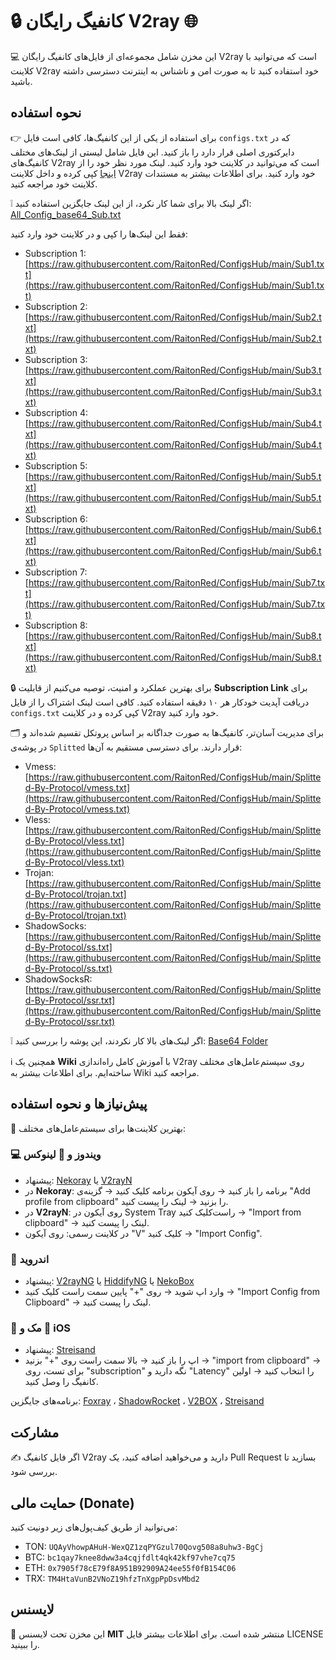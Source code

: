 # 🔒 کانفیگ رایگان V2ray 🌐

💻 این مخزن شامل مجموعه‌ای از فایل‌های کانفیگ رایگان V2ray است که می‌توانید با کلاینت V2ray خود استفاده کنید تا به صورت امن و ناشناس به اینترنت دسترسی داشته باشید.

## نحوه استفاده

👉 برای استفاده از یکی از این کانفیگ‌ها، کافی است فایل `configs.txt` که در دایرکتوری اصلی قرار دارد را باز کنید. این فایل شامل لیستی از لینک‌های مختلف کانفیگ‌های V2ray است که می‌توانید در کلاینت خود وارد کنید. لینک مورد نظر خود را از [اینجا](https://raw.githubusercontent.com/RaitonRed/ConfigsHub/main/All_Configs_Sub.txt) کپی کرده و داخل کلاینت V2ray خود وارد کنید. برای اطلاعات بیشتر به مستندات کلاینت خود مراجعه کنید.

❕ اگر لینک بالا برای شما کار نکرد، از این لینک جایگزین استفاده کنید: [All\_Config\_base64\_Sub.txt](https://raw.githubusercontent.com/RaitonRed/ConfigsHub/main/All_Configs_base64_Sub.txt)

فقط این لینک‌ها را کپی و در کلاینت خود وارد کنید:

* Subscription 1: [https://raw.githubusercontent.com/RaitonRed/ConfigsHub/main/Sub1.txt](https://raw.githubusercontent.com/RaitonRed/ConfigsHub/main/Sub1.txt)
* Subscription 2: [https://raw.githubusercontent.com/RaitonRed/ConfigsHub/main/Sub2.txt](https://raw.githubusercontent.com/RaitonRed/ConfigsHub/main/Sub2.txt)
* Subscription 3: [https://raw.githubusercontent.com/RaitonRed/ConfigsHub/main/Sub3.txt](https://raw.githubusercontent.com/RaitonRed/ConfigsHub/main/Sub3.txt)
* Subscription 4: [https://raw.githubusercontent.com/RaitonRed/ConfigsHub/main/Sub4.txt](https://raw.githubusercontent.com/RaitonRed/ConfigsHub/main/Sub4.txt)
* Subscription 5: [https://raw.githubusercontent.com/RaitonRed/ConfigsHub/main/Sub5.txt](https://raw.githubusercontent.com/RaitonRed/ConfigsHub/main/Sub5.txt)
* Subscription 6: [https://raw.githubusercontent.com/RaitonRed/ConfigsHub/main/Sub6.txt](https://raw.githubusercontent.com/RaitonRed/ConfigsHub/main/Sub6.txt)
* Subscription 7: [https://raw.githubusercontent.com/RaitonRed/ConfigsHub/main/Sub7.txt](https://raw.githubusercontent.com/RaitonRed/ConfigsHub/main/Sub7.txt)
* Subscription 8: [https://raw.githubusercontent.com/RaitonRed/ConfigsHub/main/Sub8.txt](https://raw.githubusercontent.com/RaitonRed/ConfigsHub/main/Sub8.txt)

🔒 برای بهترین عملکرد و امنیت، توصیه می‌کنیم از قابلیت **Subscription Link** برای دریافت آپدیت خودکار هر ۱۰ دقیقه استفاده کنید. کافی است لینک اشتراک را از فایل `configs.txt` کپی کرده و در کلاینت V2ray خود وارد کنید.

🗂️ برای مدیریت آسان‌تر، کانفیگ‌ها به صورت جداگانه بر اساس پروتکل تقسیم شده‌اند و در پوشه‌ی `Splitted` قرار دارند. برای دسترسی مستقیم به آن‌ها:

* Vmess: [https://raw.githubusercontent.com/RaitonRed/ConfigsHub/main/Splitted-By-Protocol/vmess.txt](https://raw.githubusercontent.com/RaitonRed/ConfigsHub/main/Splitted-By-Protocol/vmess.txt)
* Vless: [https://raw.githubusercontent.com/RaitonRed/ConfigsHub/main/Splitted-By-Protocol/vless.txt](https://raw.githubusercontent.com/RaitonRed/ConfigsHub/main/Splitted-By-Protocol/vless.txt)
* Trojan: [https://raw.githubusercontent.com/RaitonRed/ConfigsHub/main/Splitted-By-Protocol/trojan.txt](https://raw.githubusercontent.com/RaitonRed/ConfigsHub/main/Splitted-By-Protocol/trojan.txt)
* ShadowSocks: [https://raw.githubusercontent.com/RaitonRed/ConfigsHub/main/Splitted-By-Protocol/ss.txt](https://raw.githubusercontent.com/RaitonRed/ConfigsHub/main/Splitted-By-Protocol/ss.txt)
* ShadowSocksR: [https://raw.githubusercontent.com/RaitonRed/ConfigsHub/main/Splitted-By-Protocol/ssr.txt](https://raw.githubusercontent.com/RaitonRed/ConfigsHub/main/Splitted-By-Protocol/ssr.txt)

❕ اگر لینک‌های بالا کار نکردند، این پوشه را بررسی کنید: [Base64 Folder](https://github.com/RaitonRed/ConfigsHub/tree/dev/Base64)

ℹ️ همچنین یک **Wiki** با آموزش کامل راه‌اندازی V2ray روی سیستم‌عامل‌های مختلف ساخته‌ایم. برای اطلاعات بیشتر به Wiki مراجعه کنید.

## پیش‌نیازها و نحوه استفاده

📲 بهترین کلاینت‌ها برای سیستم‌عامل‌های مختلف:

### 💻 ویندوز و 🐧 لینوکس

* پیشنهاد: [Nekoray](https://github.com/MatsuriDayo/nekoray) یا [V2rayN](https://github.com/2dust/v2rayN)
* در **Nekoray**: برنامه را باز کنید → روی آیکون برنامه کلیک کنید → گزینه‌ی "Add profile from clipboard" را بزنید → لینک را پیست کنید.
* در **V2rayN**: روی آیکون در System Tray راست‌کلیک کنید → "Import from clipboard" → لینک را پیست کنید.
* در کلاینت رسمی: روی آیکون "V" کلیک کنید → "Import Config".

### 🤖 اندروید

* پیشنهاد: [V2rayNG](https://github.com/2dust/v2rayNG) یا [HiddifyNG](https://github.com/hiddify/HiddifyNG) یا [NekoBox](https://github.com/MatsuriDayo/NekoBoxForAndroid)
* وارد اپ شوید → روی "+" پایین سمت راست کلیک کنید → "Import Config from Clipboard" → لینک را پیست کنید.

### 🍎 مک و 📱 iOS

* پیشنهاد: [Streisand](https://apps.apple.com/us/app/streisand/id6450534064)
* اپ را باز کنید → بالا سمت راست روی "+" بزنید → "import from clipboard" → برای تست، روی "subscription" نگه دارید و "Latency" را انتخاب کنید → اولین کانفیگ را وصل کنید.

برنامه‌های جایگزین:
[Foxray](https://apps.apple.com/us/app/foxray/id6448898396) ، [ShadowRocket](https://apps.apple.com/ca/app/shadowrocket/id932747118) ، [V2BOX](https://apps.apple.com/us/app/v2box-v2ray-client/id6446814690) ، [Streisand](https://apps.apple.com/us/app/streisand/id6450534064)

## مشارکت

✍️ اگر فایل کانفیگ V2ray دارید و می‌خواهید اضافه کنید، یک Pull Request بسازید تا بررسی شود.

## حمایت مالی (Donate)

می‌توانید از طریق کیف‌پول‌های زیر دونیت کنید:

* TON: `UQAyVhowpAHuH-WexQZ1zqPYGzul70Qovg508a8uhw3-BgCj`
* BTC: `bc1qay7knee8dww3a4cqjfdlt4qk42kf97vhe7cq75`
* ETH: `0x7905f78cE79f8A951B92909A24ee55f0fB154C06`
* TRX: `TM4HtaVunB2VNoZ19hfzTnXgpPpDsvMbd2`

## لایسنس

📝 این مخزن تحت لایسنس **MIT** منتشر شده است. برای اطلاعات بیشتر فایل LICENSE را ببینید.
